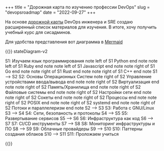 +++
title = "Дорожная карта по изучению профессии DevOps"
slug = "devopsroadmap"
date = "2022-09-27"
+++

На основе [дорожной карты](https://roadmap.sh/devops) DevOps инженера и SRE создаю расширенный список материалов для изучения.
В итоге, хочу получить учебный курс для сисадминов.

Для удобства представления вот диаграмма в [Mermaid](https://mermaid-js.github.io/mermaid/#/)

{{<mermaid>}}
stateDiagram-v2

 S1: Изучаем язык программирования
         note left of S1
            Python
        end note
         note left of S1
            Ruby
        end note
         note left of S1
            Javascript
        end note
         note right of S1
            Go
        end note
         note right of S1
            Rust
        end note
         note right of S1
            C++
        end note
S1 --> S2
S2: Основы Операционных Систем
    note right of S2
        Управление устройствами ввода/вывода
    end note
    note right of S2
        Виртуализация
    end note
    note right of S2
        Память/Хранилища
    end note
    note right of S2
        Файловые системы
    end note
    note right of S2
        Настройки сети
    end note
    note right of S2
        Сокеты
    end note
    note right of S2
        Процессы
    end note
    note right of S2
        POSIX
    end note
    note right of S2
        systemd
    end note
    note right of S2
        Потоки и параллелеризм
    end note
S2 --> S3
S3: Работа с GNU/Linux
S3 --> S4
S4: Сети, безопаность и протоколы
S4 --> S5
S5: Развертывание сервисов
S5 --> S6
S6: Инфраструктура как код
S6 --> S7
S7: CI/CD инструменты
S7 --> S8
S8: Мониторинг инфраструктуры и ПО
S8 --> S9
S9: Облачные провайдеры
S9 --> S10
S10: Паттерны создания облаков
S10 --> S11
S11: Проложаем учиться           

{{</mermaid>}}